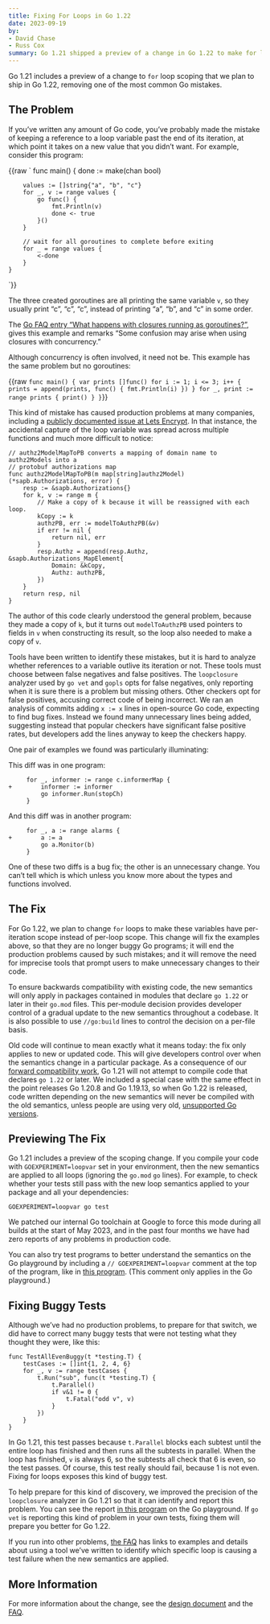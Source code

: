 ```yaml
---
title: Fixing For Loops in Go 1.22
date: 2023-09-19
by:
- David Chase
- Russ Cox
summary: Go 1.21 shipped a preview of a change in Go 1.22 to make for loops less error-prone.
---
```


Go 1.21 includes a preview of a change to `for` loop scoping
that we plan to ship in Go 1.22,
removing one of the most common Go mistakes.

## The Problem

If you’ve written any amount of Go code, you’ve probably made the mistake
of keeping a reference to a loop variable past the end of its iteration,
at which point it takes on a new value that you didn’t want.
For example, consider this program:

{{raw `
	func main() {
		done := make(chan bool)

		values := []string{"a", "b", "c"}
		for _, v := range values {
			go func() {
				fmt.Println(v)
				done <- true
			}()
		}

		// wait for all goroutines to complete before exiting
		for _ = range values {
			<-done
		}
	}
`}}

The three created goroutines are all printing the same variable `v`,
so they usually print “c”, “c”, “c”, instead of printing “a”, “b”, and “c” in some order.

The [Go FAQ entry “What happens with closures running as goroutines?”](https://go.dev/doc/faq#closures_and_goroutines),
gives this example and remarks
“Some confusion may arise when using closures with concurrency.”

Although concurrency is often involved, it need not be.
This example has the same problem but no goroutines:

{{raw `
	func main() {
		var prints []func()
		for i := 1; i <= 3; i++ {
			prints = append(prints, func() { fmt.Println(i) })
		}
		for _, print := range prints {
			print()
		}
	}
`}}

This kind of mistake has caused production problems at many companies,
including a
[publicly documented issue at Lets Encrypt](https://bugzilla.mozilla.org/show_bug.cgi?id=1619047).
In that instance, the accidental capture of the loop variable was spread across
multiple functions and much more difficult to notice:

	// authz2ModelMapToPB converts a mapping of domain name to authz2Models into a
	// protobuf authorizations map
	func authz2ModelMapToPB(m map[string]authz2Model) (*sapb.Authorizations, error) {
		resp := &sapb.Authorizations{}
		for k, v := range m {
			// Make a copy of k because it will be reassigned with each loop.
			kCopy := k
			authzPB, err := modelToAuthzPB(&v)
			if err != nil {
				return nil, err
			}
			resp.Authz = append(resp.Authz, &sapb.Authorizations_MapElement{
				Domain: &kCopy,
				Authz: authzPB,
			})
		}
		return resp, nil
	}

The author of this code clearly understood the general problem, because they made a copy of `k`,
but it turns out `modelToAuthzPB` used pointers to fields in `v` when constructing its result,
so the loop also needed to make a copy of `v`.

Tools have been written to identify these mistakes, but it is hard to analyze
whether references to a variable outlive its iteration or not.
These tools must choose between false negatives and false positives.
The `loopclosure` analyzer used by `go vet` and `gopls` opts for false negatives,
only reporting when it is sure there is a problem but missing others.
Other checkers opt for false positives, accusing correct code of being incorrect.
We ran an analysis of commits adding `x := x` lines in open-source Go code,
expecting to find bug fixes.
Instead we found many unnecessary lines being added,
suggesting instead that popular checkers have significant false positive rates,
but developers add the lines anyway to keep the checkers happy.

One pair of examples we found was particularly illuminating:


This diff was in one program:

	     for _, informer := range c.informerMap {
	+        informer := informer
	         go informer.Run(stopCh)
	     }

And this diff was in another program:

	     for _, a := range alarms {
	+        a := a
	         go a.Monitor(b)
	     }

One of these two diffs is a bug fix; the other is an unnecessary change.
You can’t tell which is which unless you know more about the types
and functions involved.

## The Fix

For Go 1.22, we plan to change `for` loops to make these variables have
per-iteration scope instead of per-loop scope.
This change will fix the examples above, so that they are no longer buggy Go programs;
it will end the production problems caused by such mistakes;
and it will remove the need for imprecise tools that prompt users
to make unnecessary changes to their code.

To ensure backwards compatibility with existing code, the new semantics
will only apply in packages contained in modules that declare `go 1.22` or
later in their `go.mod` files.
This per-module decision provides developer control of a gradual update
to the new semantics throughout a codebase.
It is also possible to use `//go:build` lines to control the decision on a
per-file basis.

Old code will continue to mean exactly what it means today:
the fix only applies to new or updated code.
This will give developers control over when the semantics change
in a particular package.
As a consequence of our [forward compatibility work](toolchain),
Go 1.21 will not attempt to compile code that declares `go 1.22` or later.
We included a special case with the same effect in
the point releases Go 1.20.8 and Go 1.19.13,
so when Go 1.22 is released,
code written depending on the new semantics will never be compiled with
the old semantics, unless people are using very old, [unsupported Go versions](/doc/devel/release#policy).


## Previewing The Fix

Go 1.21 includes a preview of the scoping change.
If you compile your code with `GOEXPERIMENT=loopvar` set in your environment,
then the new semantics are applied to all loops
(ignoring the `go.mod` `go` lines).
For example, to check whether your tests still pass with the new loop semantics
applied to your package and all your dependencies:

	GOEXPERIMENT=loopvar go test

We patched our internal Go toolchain at Google to force this mode during all builds
at the start of May 2023, and in the past four months
we have had zero reports of any problems in production code.

You can also try test programs to better understand the semantics
on the Go playground by including a `// GOEXPERIMENT=loopvar` comment
at the top of the program, like in [this program](https://go.dev/play/p/YchKkkA1ETH).
(This comment only applies in the Go playground.)

## Fixing Buggy Tests

Although we’ve had no production problems,
to prepare for that switch, we did have to correct many buggy tests that were not
testing what they thought they were, like this:

	func TestAllEvenBuggy(t *testing.T) {
		testCases := []int{1, 2, 4, 6}
		for _, v := range testCases {
			t.Run("sub", func(t *testing.T) {
				t.Parallel()
				if v&1 != 0 {
					t.Fatal("odd v", v)
				}
			})
		}
	}

In Go 1.21, this test passes because `t.Parallel` blocks each subtest
until the entire loop has finished and then runs all the subtests
in parallel. When the loop has finished, `v` is always 6,
so the subtests all check that 6 is even,
so the test passes.
Of course, this test really should fail, because 1 is not even.
Fixing for loops exposes this kind of buggy test.

To help prepare for this kind of discovery, we improved the precision
of the `loopclosure` analyzer in Go 1.21 so that it can identify and
report this problem.
You can see the report [in this program](https://go.dev/play/p/WkJkgXRXg0m) on the Go playground.
If `go vet` is reporting this kind of problem in your own tests,
fixing them will prepare you better for Go 1.22.

If you run into other problems,
[the FAQ](https://github.com/golang/go/wiki/LoopvarExperiment#my-test-fails-with-the-change-how-can-i-debug-it)
has links to examples and details about using a tool we’ve written to identify
which specific loop is causing a test failure when the new semantics are applied.

## More Information

For more information about the change, see the
[design document](https://go.googlesource.com/proposal/+/master/design/60078-loopvar.md)
and the
[FAQ](https://go.dev/wiki/LoopvarExperiment).

